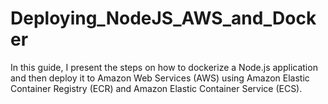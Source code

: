 # Deploying_NodeJS_AWS_and_Docker
In this guide, I present the steps on how to dockerize a Node.js application and then deploy it to Amazon Web Services (AWS) using Amazon Elastic Container Registry (ECR) and Amazon Elastic Container Service (ECS).

